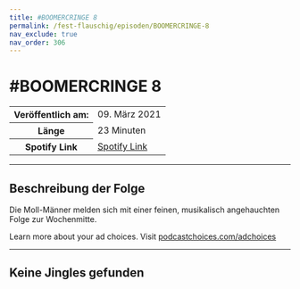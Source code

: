 ```yaml
---
title: #BOOMERCRINGE 8
permalink: /fest-flauschig/episoden/BOOMERCRINGE-8
nav_exclude: true
nav_order: 306
---
```


# #BOOMERCRINGE 8
<table class="resp-table dcf-table dcf-table-responsive dcf-table-bordered dcf-table-striped dcf-w-100%">
                    <tbody>
                        <tr>
                            <th scope="row">Veröffentlich am:</th>
                            <td data-label="Veröffentlich am:">09. März 2021</td>
                        </tr>
                        <tr>
                            <th scope="row">Länge </th>
                            <td data-label="Länge ">23 Minuten</td>
                        </tr><tr>
                                <th scope="row">Spotify Link</th>
                                <td data-label="Spotify Link"><a href="https://open.spotify.com/episode/0JvZkNR5naCqltiRamvULH">Spotify Link</a></td>
                            </tr></tbody>
                </table>

***

## Beschreibung der Folge

<div>
<p>Die Moll-Männer melden sich mit einer feinen, musikalisch angehauchten Folge zur Wochenmitte.</p><p> </p><p>Learn more about your ad choices. Visit <a href="https://podcastchoices.com/adchoices">podcastchoices.com/adchoices</a></p>  
</div>

***

## Keine Jingles gefunden